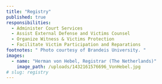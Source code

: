 ```yaml
---
title: "Registry"
published: true
responsibilities:
  - Administer Court Services
  - Assist External Defense and Victims Counsel
  - Organize Witness & Victims Protection
  - Facilitate Victim Participation and Reparations
footnotes: " Photo courtesy of Brandeis University. "
images:
  - name: "Herman von Hebel, Registrar (The Netherlands)"
    image_path: /uploads/1432161576696_VonHebel.jpg
# slug: registry
---
```

